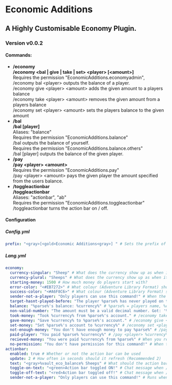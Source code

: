 # Economic Additions
## A Highly Customisable Economy Plugin.
### Version v0.0.2

#### Commands:
 
* **/economy** \
**/economy <bal | give | take | set> \<player> \[\<amount>]** \
Requires the permission "EconomicAdditions.economyadmin", \
/economy bal \<player> outputs the balance of a player. \
/economy give \<player> \<amount> adds the given amount to a players balance \
/economy take \<player> \<amount> removes the given amount from a players balance \
/economy set \<player> \<amount> sets the players balance to the given amount
* **/bal** \
**/bal [player]** \
Aliases: "balance"\
Requires the permission "EconomicAdditions.balance" \
/bal outputs the balance of yourself. \
Requires the permission "EconomicAdditions.balance.others" \
/bal \[player] outputs the balance of the given player.
* **/pay** \
**/pay \<player> \<amount>** \
Requires the permission "EconomicAdditions.pay" \
/pay \<player> \<amount> pays the given player the amount specified from the users balance.
* **/toggleactionbar** \
**/toggleactionbar** \
Aliases: "actionbar", "ab" \
Requires the permission "EconomicAdditions.toggleactionbar" \
/toggleactionbar turns the action bar on / off.

#### Configuration

##### Config.yml
```yml
prefix: "<gray>[<gold>Economic Additions<gray>] " # Sets the prefix of messages sent by the plugin.
```

##### Lang.yml
```yaml
economy:
  currency-singular: "Sheep" # What does the currency show up as when its singular e.g. "1 Sheep"
  currency-plural: "Sheeps" # What does the currency show up as when its plural e.g. "120 Sheeps"
  starting-money: 1500 # How much money do players start with?
  error-color: "<#EB7272>" # What colour (Adventure Library Format) should error messages appear as.
  success-color: "<#A6F8C6>" # What colour (Adventure Library Format) should successful messages appear as.
  sender-not-a-player: "Only players can use this command!" # When the command sender is not a player!
  target-hasnt-played-before: "The player %parse% has never played on this server before!" # When the target has not played before!
  balance: "%parse%'s balance: %currency%" # %parse% = players name, %currency% = their balance. e.g. "1 Sheep"
  non-valid-number: "The amount must be a valid decimal number. Got: '%parse%'." # Non valid number error message
  took-money: "Took %currency% from %parse%'s account." # /economy take <player> <amount> %currency% = amount e.g. "10 Sheeps" %parse% = players name
  gave-money: "Gave %currency% to %parse%'s account." # /economy give <player> <amount> %currency% = amount e.g. "10 Sheeps" %parse% = players name
  set-money: "Set %parse%'s account to %currency%" # /economy set <player> <amount> %currency% = amount e.g. "10 Sheeps" %parse% = players name
  not-enough-money: "You don't have enough money to pay %parse%" # /pay <player> Error message when player doesnt have enough money to pay target.
  paid-player: "You paid %parse% %currency%" # /pay <player> %currency% = amount e.g. "10 Sheeps" %parse% = players name
  recieved-money: "You were paid %currency% from %parse%" # When you recieve money from a /pay <player> run command by another player %currency% = amount e.g. "10 Sheeps" %parse% = players name
  no-permission: "You don't have permission for this command!" # When the player has no permission!
actionbar:
  enabled: true # Whether or not the action bar can be used
  update: 2 # How often in seconds should it refresh (Recommended 2)
  text: "<gray>%vault_eco_balance% Sheeps" # What should the action bar display, (Colours in Adventure Library Format) (%placeholders% in PlaceholderAPI format, May require /papi ecloud download vault)
  toggle-on-text: "<green>Action bar toggled ON!" # Chat message when /toggleactionbar turns the action bar on.
  toggle-off-text: "<red>Action bar toggled off!" # Chat message when /toggleactionbar turns the action bar off.
  sender-not-a-player: "Only players can use this command!" # Runs when the sender of the command is not a player!
```